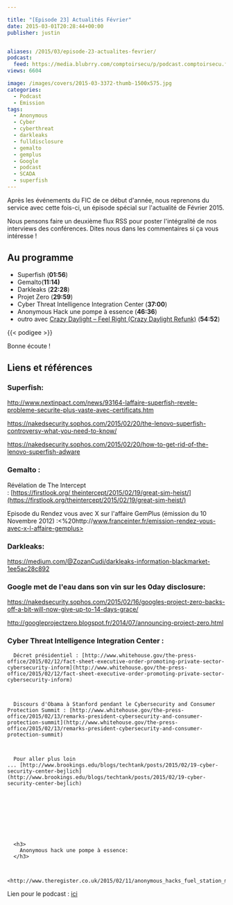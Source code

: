 ```yaml
---

title: "[Episode 23] Actualités Février"
date: 2015-03-01T20:28:44+00:00
publisher: justin


aliases: /2015/03/episode-23-actualites-fevrier/
podcast:
  feed: https://media.blubrry.com/comptoirsecu/p/podcast.comptoirsecu.fr/CSEC.EP23.2015-03-01.ACTU_FEV2015.mp3
views: 6604

image: /images/covers/2015-03-3372-thumb-1500x575.jpg
categories:
  - Podcast
  - Emission
tags:
  - Anonymous
  - Cyber
  - cyberthreat
  - darkleaks
  - fulldisclosure
  - gemalto
  - gemplus
  - Google
  - podcast
  - SCADA
  - superfish
---
```



Après les événements du FIC de ce début d'année, nous reprenons du service avec cette fois-ci, un épisode spécial sur l'actualité de Février 2015.

Nous pensons faire un deuxième flux RSS pour poster l'intégralité de nos interviews des conférences. Dites nous dans les commentaires si ça vous intéresse !

## Au programme

  * Superfish (**01:56**)
  * Gemalto(**11:14)**
  * Darkleaks (**22:28**)
  * Projet Zero (**29:59**)
  * Cyber Threat Intelligence Integration Center (**37:00**)
  * Anonymous Hack une pompe à essence (**46:36**)
  * outro avec [Crazy Daylight – Feel Right (Crazy Daylight Refunk)](https://soundcloud.com/crazy-daylight/feel-right-crazy-daylight-refunkdl-it-like-it-aint-no-thang) (**54:52**)





  {{< podigee >}}




Bonne écoute !

## Liens et références

### Superfish:


  <http://www.nextinpact.com/news/93164-laffaire-superfish-revele-probleme-securite-plus-vaste-avec-certificats.htm>



  <https://nakedsecurity.sophos.com/2015/02/20/the-lenovo-superfish-controversy-what-you-need-to-know/>



  <https://nakedsecurity.sophos.com/2015/02/20/how-to-get-rid-of-the-lenovo-superfish-adware>


### Gemalto :


  Révélation de The Intercept : [https://firstlook.org/ theintercept/2015/02/19/great-sim-heist/](https://firstlook.org/theintercept/2015/02/19/great-sim-heist/)



  Episode du Rendez vous avec X sur l'affaire GemPlus (émission du 10 Novembre 2012) :<%20http://www.franceinter.fr/emission-rendez-vous-avec-x-l-affaire-gemplus>


### Darkleaks:

<https://medium.com/@ZozanCudi/darkleaks-information-blackmarket-1ee5ac28c892>

### Google met de l'eau dans son vin sur les 0day disclosure:


  <https://nakedsecurity.sophos.com/2015/02/16/googles-project-zero-backs-off-a-bit-will-now-give-up-to-14-days-grace/>



  <http://googleprojectzero.blogspot.fr/2014/07/announcing-project-zero.html>






  <h3>
    Cyber Threat Intelligence Integration Center :
  </h3>



      Décret présidentiel : [http://www.whitehouse.gov/the-press-office/2015/02/12/fact-sheet-executive-order-promoting-private-sector-cybersecurity-inform](http://www.whitehouse.gov/the-press-office/2015/02/12/fact-sheet-executive-order-promoting-private-sector-cybersecurity-inform)



      Discours d'Obama à Stanford pendant le Cybersecurity and Consumer Protection Summit : [http://www.whitehouse.gov/the-press-office/2015/02/13/remarks-president-cybersecurity-and-consumer-protection-summit](http://www.whitehouse.gov/the-press-office/2015/02/13/remarks-president-cybersecurity-and-consumer-protection-summit)



      Pour aller plus loin ... [http://www.brookings.edu/blogs/techtank/posts/2015/02/19-cyber-security-center-bejlich](http://www.brookings.edu/blogs/techtank/posts/2015/02/19-cyber-security-center-bejlich)









      <h3>
        Anonymous hack une pompe à essence:
      </h3>


        <http://www.theregister.co.uk/2015/02/11/anonymous_hacks_fuel_station_monitoring_system/>





Lien pour le podcast : [ici](https://media.blubrry.com/comptoirsecu/p/podcast.comptoirsecu.fr/CSEC.EP23.2015-03-01.ACTU_FEV2015.mp3)
